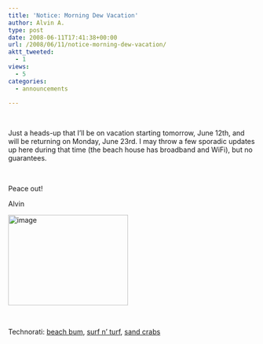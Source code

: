 ```yaml
---
title: 'Notice: Morning Dew Vacation'
author: Alvin A.
type: post
date: 2008-06-11T17:41:38+00:00
url: /2008/06/11/notice-morning-dew-vacation/
aktt_tweeted:
  - 1
views:
  - 5
categories:
  - announcements

---
```

</p> 

&#160;

Just a heads-up that I’ll be on vacation starting tomorrow, June 12th, and will be returning on Monday, June 23rd. I may throw a few sporadic updates up here during that time (the beach house has broadband and WiFi), but no guarantees.

&#160;

Peace out!

Alvin

<img loading="lazy" decoding="async" title="image" style="border-right: 0px; border-top: 0px; border-left: 0px; border-bottom: 0px" height="184" alt="image" src="/wp-content/uploads/2008/06/image1.png" width="244" border="0" /> 

&#160;

<div class="wlWriterSmartContent" id="scid:d7bf807d-7bb0-458a-811f-90c51817d5c2:ea155a86-1115-43a0-91dd-14fb13cf6bb3" style="padding-right: 0px; display: inline; padding-left: 0px; float: none; padding-bottom: 0px; margin: 0px; padding-top: 0px">
  <p>
    <span class="TagSite">Technorati:</span> <a href="http://technorati.com/tag/beach+bum" rel="tag" class="tag">beach bum</a>, <a href="http://technorati.com/tag/surf+n'+turf" rel="tag" class="tag">surf n&#8217; turf</a>, <a href="http://technorati.com/tag/sand+crabs" rel="tag" class="tag">sand crabs</a><br /><!-- StartInsertedTags: beach bum, surf n' turf, sand crabs :EndInsertedTags -->
  </p>
</div>